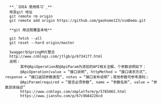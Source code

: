       **_`IDEA 使用练习`_**
      改变git 地址
      git remote rm origin
      git remote add origin https://github.com/gaohome123/ssmDemo.git
      
      **git 用远程覆盖本地**
      
      git fetch --all
      git reset --hard origin/master
      
      Swagger与SpringMVC整合
      http://www.cnblogs.com/jtlgb/p/6734177.html
      说明： 
           其中@ApiOperation和@ApiParam为添加的API相关注解，个参数说明如下： 
           @ApiOperation(value = “接口说明”, httpMethod = “接口请求方式”, response = “接口返回参数类型”, notes = “接口发布说明”；其他参数可参考源码； 
           @ApiParam(required = “是否必须参数”, name = “参数名称”, value = “参数具体描述”
           https://www.cnblogs.com/xmplatform/p/5785065.html
           https://www.jianshu.com/p/67c9b84226cd
